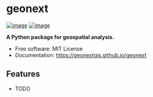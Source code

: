 # geonext


[![image](https://img.shields.io/pypi/v/geonext.svg)](https://pypi.python.org/pypi/geonext)
[![image](https://img.shields.io/conda/vn/conda-forge/geonext.svg)](https://anaconda.org/conda-forge/geonext)


**A Python package for geospatial analysis.**


-   Free software: MIT License
-   Documentation: https://geonextgis.github.io/geonext


## Features

-   TODO
